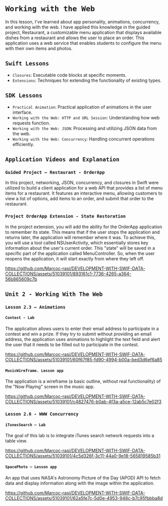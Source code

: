 # `Working with the Web`

In this lesson, I've learned about app personality, animations, concurrency, and working with the web. I have applied this knowledge in the guided project, Restaurant, a customizable menu application that displays available dishes from a restaurant and allows the user to place an order. This application uses a web service that enables students to configure the menu with their own items and photos.

## `Swift Lessons`
- `Closures`: Executable code blocks at specific moments.
- `Extensions`: Techniques for extending the functionality of existing types.

## `SDK Lessons`
- `Practical Animation`: Practical application of animations in the user interface.
- `Working with the Web: HTTP and URL Session`: Understanding how web requests function.
- `Working with the Web: JSON`: Processing and utilizing JSON data from the web.
- `Working with the Web: Concurrency`: Handling concurrent operations efficiently.

## `Application Videos and Explanation`

### `Guided Project – Restaurant - OrderApp`

In this project, networking, JSON, concurrency, and closures in Swift were utilized to build a client application for a web API that provides a list of menu items for a restaurant. It features an interactive menu, allowing customers to view a list of options, add items to an order, and submit that order to the restaurant.

### `Project OrderApp Extension - State Restoration`

In the project extension, you will add the ability for the OrderApp application to remember its state. This means that if the user stops the application and returns later, the application will remember where it was. To achieve this, you will use a tool called NSUserActivity, which essentially stores key information about the user's current order. This "state" will be saved in a specific part of the application called MenuController. So, when the user reopens the application, it will start exactly from where they left off.

https://github.com/Marcoc-rasi/DEVELOPMENT-WITH-SWIF-DATA-COLLECTIONS/assets/51039101/893161c1-7736-4265-a364-56b865609c7b

## `Unit 2 - Working With The Web`

### `Lesson 2.3 – Animations`

#### `Contest - Lab`

The application allows users to enter their email address to participate in a contest and win a prize. If they try to submit without providing an email address, the application uses animations to highlight the text field and alert the user that it needs to be filled out to participate in the contest.

https://github.com/Marcoc-rasi/DEVELOPMENT-WITH-SWIF-DATA-COLLECTIONS/assets/51039101/60f67f85-fd90-4994-b00a-bed3d6ef6a85

#### `MusicWireframe. Lesson app`

The application is a wireframe (a basic outline, without real functionality) of the "Now Playing" screen in the music app.

https://github.com/Marcoc-rasi/DEVELOPMENT-WITH-SWIF-DATA-COLLECTIONS/assets/51039101/c4827476-b0ab-4f3a-a5ce-12ab5c7e02f3

### `Lesson 2.6 - WWW Concurrency`

#### `iTunesSearch – Lab`

The goal of this lab is to integrate iTunes search network requests into a table view.

https://github.com/Marcoc-rasi/DEVELOPMENT-WITH-SWIF-DATA-COLLECTIONS/assets/51039101/4c5d326f-3c11-44a0-9e18-565819585b31

#### `SpacePhoto – Lesson app`

An app that uses NASA's Astronomy Picture of the Day (APOD) API to fetch data and display information along with the image within the application.

https://github.com/Marcoc-rasi/DEVELOPMENT-WITH-SWIF-DATA-COLLECTIONS/assets/51039101/62a5fe7c-5d0e-4953-948c-b7c95fbbba8d

